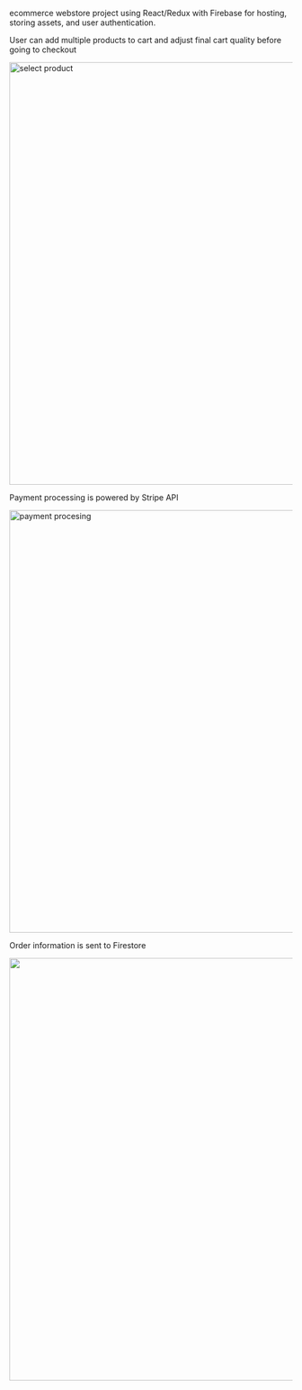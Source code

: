 ecommerce webstore project using React/Redux with Firebase for hosting, storing assets, and user authentication.

User can add multiple products to cart and adjust final cart quality before going to checkout

<img alt='select product' src='https://firebasestorage.googleapis.com/v0/b/webstore-3722d.appspot.com/o/selecting_product.gif?alt=media&token=d2e72692-1da7-4c7f-8473-22929694bb80' width="750"/>

Payment processing is powered by Stripe API

<img alt='payment procesing' src='https://firebasestorage.googleapis.com/v0/b/webstore-3722d.appspot.com/o/checkout.gif?alt=media&token=66d19942-cc24-42d6-84d1-f59dbc599672' width="750"/>


Order information is sent to Firestore

<img src='https://firebasestorage.googleapis.com/v0/b/webstore-3722d.appspot.com/o/Screen%20Shot%202019-10-28%20at%204.51.11%20PM.png?alt=media&token=0ccd45eb-f30f-4435-ab1f-13b82be15083' width="750"/>
